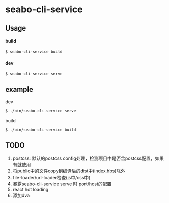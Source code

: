 # seabo-cli-service

## Usage

#### build

```
$ seabo-cli-service build
```

#### dev

```
$ seabo-cli-service serve
```

## example

dev

```
$ ./bin/seabo-cli-service serve
```

build

```
$ ./bin/seabo-cli-service build
```


## TODO
1. postcss: 默认的postcss config处理，检测项目中是否含postcss配置，如果有就使用
2. 将public中的文件copy到编译后的dist中(index.hbs)除外
3. file-loader/url-loader检查(js中/css中)
4. 暴露seabo-cli-service serve 时 port/host的配置
5. react hot loading
6. 添加dva
